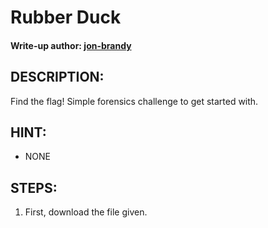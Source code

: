 # Rubber Duck
#### Write-up author: [jon-brandy](https://github.com/jon-brandy)
## DESCRIPTION:
Find the flag! Simple forensics challenge to get started with.



## HINT:
- NONE

## STEPS:
1. First, download the file given.


